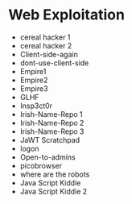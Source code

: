 # Web Exploitation

* cereal hacker 1
* cereal hacker 2
* Client-side-again
* dont-use-client-side
* Empire1
* Empire2
* Empire3
* GLHF
* Insp3ct0r
* Irish-Name-Repo 1
* Irish-Name-Repo 2
* Irish-Name-Repo 3
* JaWT Scratchpad
* logon
* Open-to-admins
* picobrowser
* where are the robots
* Java Script Kiddie
* Java Script Kiddie 2
